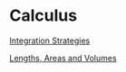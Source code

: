 # Calculus

[Integration Strategies](calculus/integration-strategies.md)

[Lengths, Areas and Volumes](calculus/lengths%20areas%20and%20volumes.md)
